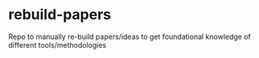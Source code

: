 # rebuild-papers
Repo to manually re-build papers/ideas to get foundational knowledge of different tools/methodologies
